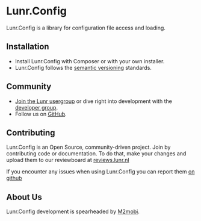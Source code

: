 # Lunr.Config

Lunr.Config is a library for configuration file access and loading.

Installation
------------

* Install Lunr.Config with Composer or with your own installer.
* Lunr.Config follows the [semantic versioning][2] standards.

Community
---------

* [Join the Lunr usergroup][3] or dive right into development with the [developer group][4].
* Follow us on [GitHub][5].

Contributing
------------

Lunr.Config is an Open Source, community-driven project. Join by contributing code or documentation.
To do that, make your changes and upload them to our reviewboard at [reviews.lunr.nl][6]

If you encounter any issues when using Lunr.Config you can report them [on github][7]

About Us
--------

Lunr.Config development is spearheaded by [M2mobi][1].

  [1]: https://m2mobi.com
  [2]: https://semver.org
  [3]: https://groups.google.com/forum/#!forum/lunr-users
  [4]: https://groups.google.com/forum/#!forum/lunr-developers
  [5]: https://github.com/M2Mobi/lunr.config
  [6]: https://reviews.lunr.nl
  [7]: https://github.com/M2Mobi/lunr.config/issues
